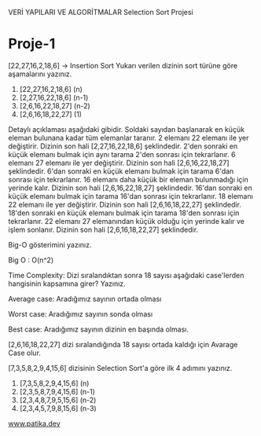 VERİ YAPILARI VE ALGORİTMALAR
Selection Sort Projesi
# Proje-1
[22,27,16,2,18,6] -> Insertion Sort
Yukarı verilen dizinin sort türüne göre aşamalarını yazınız. 
1. [22,27,16,2,18,6]		(n)
2. [2,27,16,22,18,6]		(n-1)
3. [2,6,16,22,18,27]		(n-2)
4. [2,6,16,18,22,27]		(1)

Detaylı açıklaması aşağıdaki gibidir.
Soldaki sayıdan başlanarak en küçük eleman bulunana kadar tüm elemanlar taranır. 
2 elemanı 22 elemanı ile yer değiştirir.  Dizinin son hali [2,27,16,22,18,6] şeklindedir.
2'den sonraki en küçük elemanı bulmak için aynı tarama 2'den sonrası için tekrarlanır.
6 elemanı 27 elemanı ile yer değiştirir. Dizinin son hali [2,6,16,22,18,27] şeklindedir.
6'dan sonraki en küçük elemanı bulmak için tarama 6'dan sonrası için tekrarlanır.
16 elemanı daha küçük bir eleman bulunmadığı için yerinde kalır. Dizinin son hali [2,6,16,22,18,27] şeklindedir.
16'dan sonraki en küçük elemanı bulmak için tarama 16'dan sonrası için tekrarlanır.
18 elemanı 22 elemanı ile yer değiştirir. Dizinin son hali [2,6,16,18,22,27] şeklindedir.
18'den sonraki en küçük elemanı bulmak için tarama 18'den sonrası için tekrarlanır.
22 elemanı 27 elemanından küçük olduğu için yerinde kalır ve işlem sonlanır. Dizinin son hali [2,6,16,18,22,27] şeklindedir.

Big-O gösterimini yazınız.

Big O : O(n^2)

Time Complexity: Dizi sıralandıktan sonra 18 sayısı aşağıdaki case'lerden hangisinin kapsamına girer? Yazınız.

Average case: Aradığımız sayının ortada olması

Worst case: Aradığımız sayının sonda olması

Best case: Aradığımız sayının dizinin en başında olması.

[2,6,16,18,22,27] dizi sıralandığında 18 sayısı ortada kaldığı için Avarage Case olur.

[7,3,5,8,2,9,4,15,6] dizisinin Selection Sort'a göre ilk 4 adımını yazınız.

1. [7,3,5,8,2,9,4,15,6]		(n)
2. [2,3,5,8,7,9,4,15,6]		(n-1)
3. [2,3,4,8,7,9,5,15,6]		(n-2)
4. [2,3,4,5,7,9,8,15,6]		(n-3)

www.patika.dev
